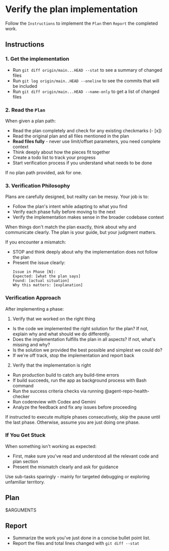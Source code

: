 # Verify the plan implementation

Follow the `Instructions` to implement the `Plan` then `Report` the completed work.

## Instructions

### 1. Get the implementation
- Run `git diff origin/main...HEAD --stat` to see a summary of changed files
- Run `git log origin/main..HEAD --oneline` to see the commits that will be included
- Run `git diff origin/main...HEAD --name-only` to get a list of changed files

### 2. Read the `Plan`

When given a plan path:
- Read the plan completely and check for any existing checkmarks (- [x])
- Read the original plan and all files mentioned in the plan
- **Read files fully** - never use limit/offset parameters, you need complete context
- Think deeply about how the pieces fit together
- Create a todo list to track your progress
- Start verification process if you understand what needs to be done

If no plan path provided, ask for one.

### 3. Verification Philosophy

Plans are carefully designed, but reality can be messy. Your job is to:
- Follow the plan's intent while adapting to what you find
- Verify each phase fully before moving to the next
- Verify the implementation makes sense in the broader codebase context

When things don't match the plan exactly, think about why and communicate clearly.
The plan is your guide, but your judgment matters.

If you encounter a mismatch:
- STOP and think deeply about why the implementation does not follow the plan
- Present the issue clearly:
  ```text
  Issue in Phase [N]:
  Expected: [what the plan says]
  Found: [actual situation]
  Why this matters: [explanation]
  ```

### Verification Approach

After implementing a phase:

1) Verify that we worked on the right thing
- Is the code we implemented the right solution for the plan? If not, explain why and what should we do differently.
- Does the implementation fulfills the plan in all aspects? If not, what's missing and why?
- Is the solution we provided the best possible and simplest we could do?
- If we're off track, stop the implementation and report back

2) Verify that the implementation is right
- Run production build to catch any build-time errors
- If build succeeds, run the app as background process with Bash command 
- Run the success criteria checks via running @agent-repo-health-checker
- Run codereview with Codex and Gemini
- Analyze the feedback and fix any issues before proceeding

If instructed to execute multiple phases consecutively, skip the pause until the last phase.
Otherwise, assume you are just doing one phase.

### If You Get Stuck

When something isn't working as expected:
- First, make sure you've read and understood all the relevant code and plan section
- Present the mismatch clearly and ask for guidance

Use sub-tasks sparingly - mainly for targeted debugging or exploring unfamiliar territory.

## Plan
$ARGUMENTS

## Report
- Summarize the work you've just done in a concise bullet point list.
- Report the files and total lines changed with `git diff --stat`
